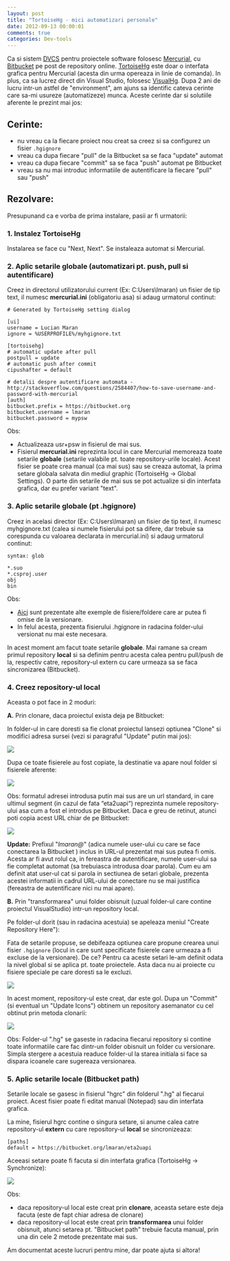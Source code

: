 ```yaml
---
layout: post
title: "TortoiseHg - mici automatizari personale"
date: 2012-09-13 00:00:01
comments: true
categories: Dev-tools
---
```


Ca si sistem [DVCS](http://en.wikipedia.org/wiki/Distributed_version_control_system) pentru proiectele software folosesc [Mercurial](http://mercurial.selenic.com/), cu [Bitbucket](https://bitbucket.org/) pe post de repository online. [TortoiseHg](http://tortoisehg.bitbucket.org/) este doar o interfata grafica pentru Mercurial (acesta din urma opereaza in linie de comanda). In plus, ca sa lucrez direct din Visual Studio, folosesc [VisualHg](http://visualhg.codeplex.com/). Dupa 2 ani de lucru intr-un astfel de "environment", am ajuns sa identific cateva cerinte care sa-mi usureze (automatizeze) munca. Aceste cerinte dar si solutiile aferente le prezint mai jos:

## Cerinte:

- nu vreau ca la fiecare proiect nou creat sa creez si sa configurez un fisier `.hgignore`
- vreau ca dupa fiecare "pull" de la Bitbucket sa se faca "update" automat
- vreau ca dupa fiecare "commit" sa se faca "push" automat pe Bitbucket
- vreau sa nu mai introduc informatiile de autentificare la fiecare "pull" sau "push"

## Rezolvare:

Presupunand ca e vorba de prima instalare, pasii ar fi urmatorii:

### 1. Instalez TortoiseHg

Instalarea se face cu "Next, Next". Se instaleaza automat si Mercurial.

### 2. Aplic setarile globale (automatizari pt. push, pull si autentificare)

Creez in directorul utilizatorului current (Ex: C:Users\lmaran) un fisier de tip text, il numesc **mercurial.ini** (obligatoriu asa) si adaug urmatorul continut:

```
# Generated by TortoiseHg setting dialog

[ui]
username = Lucian Maran
ignore = %USERPROFILE%/myhgignore.txt

[tortoisehg]
# automatic update after pull
postpull = update
# automatic push after commit
cipushafter = default

# detalii despre autentificare automata - http://stackoverflow.com/questions/2584407/how-to-save-username-and-password-with-mercurial
[auth]
bitbucket.prefix = https://bitbucket.org
bitbucket.username = lmaran
bitbucket.password = mypsw
```

Obs:

- Actualizeaza usr+psw in fisierul de mai sus.
- Fisierul **mercurial.ini** reprezinta locul in care Mercurial memoreaza toate setarile **globale** (setarile valabile pt. toate repository-urile locale). Acest fisier se poate crea manual (ca mai sus) sau se creaza automat, la prima setare globala salvata din mediul graphic (TortoiseHg -> Global Settings). O parte din setarile de mai sus se pot actualize si din interfata grafica, dar eu prefer variant "text".

### 3. Aplic setarile globale (pt .hgignore)

Creez in acelasi director (Ex: C:Users\lmaran) un fisier de tip text, il numesc myhgignore.txt (calea si numele fisierului pot sa difere, dar trebuie sa corespunda cu valoarea declarata in mercurial.ini) si adaug urmatorul continut:

```
syntax: glob

*.suo
*.csproj.user
obj
bin
```

Obs:

- [Aici](http://stackoverflow.com/questions/34784/mercurial-hgignore-for-visual-studio-2008-projects/2555413#2555413) sunt prezentate alte exemple de fisiere/foldere care ar putea fi omise de la versionare.
- In felul acesta, prezenta fisierului .hgignore in radacina folder-ului versionat nu mai este necesara.

In acest moment am facut toate setarile **globale**. Mai ramane sa cream primul repository **local** si sa definim pentru acesta calea pentru pull/push de la, respectiv catre, repository-ul extern cu care urmeaza sa se faca sincronizarea (Bitbucket).

### 4. Creez repository-ul local

Aceasta o pot face in 2 moduri:

**A.** Prin clonare, daca proiectul exista deja pe Bitbucket:

In folder-ul in care doresti sa fie clonat proiectul lansezi optiunea "Clone" si modifici adresa sursei (vezi si paragraful "Update" putin mai jos):

![](/assets/images/2012/adrClone.png)

Dupa ce toate fisierele au fost copiate, la destinatie va apare noul folder si fisierele aferente:

![](/assets/images/2012/result.png)

Obs: formatul adresei introdusa putin mai sus are un url standard, in care ultimul segment (in cazul de fata “eta2uapi“) reprezinta numele repository-ului asa cum a fost el introdus pe Bitbucket. Daca e greu de retinut, atunci poti copia acest URL chiar de pe Bitbucket:

![](/assets/images/2012/BbCloneSource.png)

**Update:** Prefixul "_lmaran@_" (adica numele user-ului cu care se face conectarea la Bitbucket ) inclus in URL-ul prezentat mai sus putea fi omis. Acesta ar fi avut rolul ca, in fereastra de autentificare, numele user-ului sa fie completat automat (sa trebuiasca introdusa doar parola). Cum eu am definit atat user-ul cat si parola in sectiunea de setari globale, prezenta acestei informatii in cadrul URL-ului de conectare nu se mai justifica (fereastra de autentificare nici nu mai apare).

**B.** Prin "transformarea" unui folder obisnuit (uzual folder-ul care contine proiectul VisualStudio) intr-un repository local.

Pe folder-ul dorit (sau in radacina acestuia) se apeleaza meniul "Create Repository Here"):

Fata de setarile propuse, se debifeaza optiunea care propune crearea unui fisier `.hgignore` (locul in care sunt specificate fisierele care urmeaza a fi excluse de la versionare). De ce? Pentru ca aceste setari le-am definit odata la nivel global si se aplica pt. toate proiectele. Asta daca nu ai proiecte cu fisiere speciale pe care doresti sa le excluzi.

![](/assets/images/2012/createcmd2.png)

In acest moment, repository-ul este creat, dar este gol. Dupa un "Commit" (si eventual un "Update Icons") obtinem un repository asemanator cu cel obtinut prin metoda clonarii:

![](/assets/images/2012/repofinal.png)

Obs: Folder-ul ".hg" se gaseste in radacina fiecarui repository si contine toate informatiile care fac dintr-un folder obisnuit un folder cu versionare. Simpla stergere a acestuia readuce folder-ul la starea initiala si face sa dispara icoanele care sugereaza versionarea.

### 5. Aplic setarile locale (Bitbucket path)

Setarile locale se gasesc in fisierul "hgrc" din folderul ".hg" al fiecarui proiect. Acest fisier poate fi editat manual (Notepad) sau din interfata grafica.

La mine, fisierul hgrc contine o singura setare, si anume calea catre repository-ul **extern** cu care repository-ul **local** se sincronizeaza:

```
[paths]
default = https://bitbucket.org/lmaran/eta2uapi
```

Aceeasi setare poate fi facuta si din interfata grafica (TortoiseHg -> Synchronize):

![](/assets/images/2012/sync.png)

Obs:

- daca repository-ul local este creat prin **clonare**, aceasta setare este deja facuta (este de fapt chiar adresa de clonare)
- daca repository-ul locat este creat prin **transformarea** unui folder obisnuit, atunci setarea pt. "Bitbucket path" trebuie facuta manual, prin una din cele 2 metode prezentate mai sus.

Am documentat aceste lucruri pentru mine, dar poate ajuta si altora!
